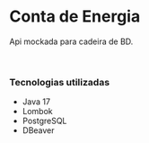 # Conta de Energia
Api mockada para cadeira de BD.
<div style="display: inline_block"><br>
  <h3>Tecnologias utilizadas</h3>
<ul>
<li>Java 17</li>
<li>Lombok</li>
<li>PostgreSQL</li>
<li>DBeaver</li>
</ul>
</div>
<br/>

